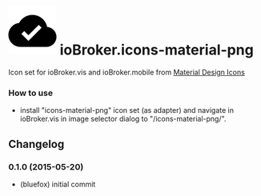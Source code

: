 ![Logo](admin/icons-material-png.png)
ioBroker.icons-material-png
=================

Icon set for ioBroker.vis and ioBroker.mobile from [Material Design Icons](https://github.com/google/material-design-icons)

### How to use
- install "icons-material-png" icon set (as adapter) and navigate in ioBroker.vis in image selector dialog to "/icons-material-png/".

## Changelog
### 0.1.0 (2015-05-20)
* (bluefox) initial commit


